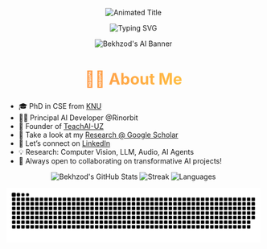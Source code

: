 <!-- Centered Heading (Hi, I'm Bekhzod) -->
<p align="center">
  <img src="https://github-readme-title.vercel.app/api/headings/gradient?title=Hi%2C%20I%27m%20Bekhzod%20%F0%9F%91%8B&size=60" alt="Animated Title">
</p>

<!-- Typing Animation Bio -->
<p align="center">
  <img src="https://readme-typing-svg.demolab.com?font=Fira+Code&pause=1000&color=E9723D&center=true&width=440&lines=Senior+AI+Engineer.;Founder+of+TeachAI-UZ.;PhD+in+CSE+from+KNU.;Let%27s+Build+Visionary+AI+Together!" alt="Typing SVG"/>
</p>

<!-- Banner placeholder -->
<p align="center">
  <img src="https://your-image-link/banner.gif" alt="Bekhzod's AI Banner" width="900"/>
</p>

<!-- Highlighted About Me Heading -->
<h2 align="center" style="font-size:2.2em;font-weight:bold;background: linear-gradient(90deg, #FF7F50, #FFD93D);-webkit-background-clip:text;color:transparent;">
  👨‍💻 About Me
</h2>

- 🎓 PhD in CSE from [KNU](https://en.knu.ac.kr/main/main.htm)
- 🧑‍💼 Principal AI Developer @Rinorbit
- 🧠 Founder of [TeachAI-UZ](https://github.com/TeachAI-UZ)
- 🔬 Take a look at my [Research @ Google Scholar](https://scholar.google.com/citations?user=3QhMoi0AAAAJ&hl=en)
- 💼 Let’s connect on [LinkedIn](https://www.linkedin.com/in/bekhzod-olimov-doctor-of-engineering-33059bb1/)
- 💡 Research: Computer Vision, LLM, Audio, AI Agents
- 🤝 Always open to collaborating on transformative AI projects!

<p align="center">
  <img src="https://github-readme-stats.vercel.app/api?username=bekhzod-olimov&theme=chartreuse-dark&show_icons=true&line_height=27" alt="Bekhzod's GitHub Stats" />
  <img src="https://streak-stats.demolab.com?user=bekhzod-olimov&theme=dark&hide_border=true" alt="Streak"/>
  <img src="https://github-readme-stats.vercel.app/api/top-langs/?username=bekhzod-olimov&hide=Jupyter%20Notebook&layout=compact&theme=chartreuse-dark" alt="Languages"/>
</p>

![GitHub Snake](https://raw.githubusercontent.com/bekhzod-olimov/bekhzod-olimov/main/output/github-contribution-grid-snake.svg)
